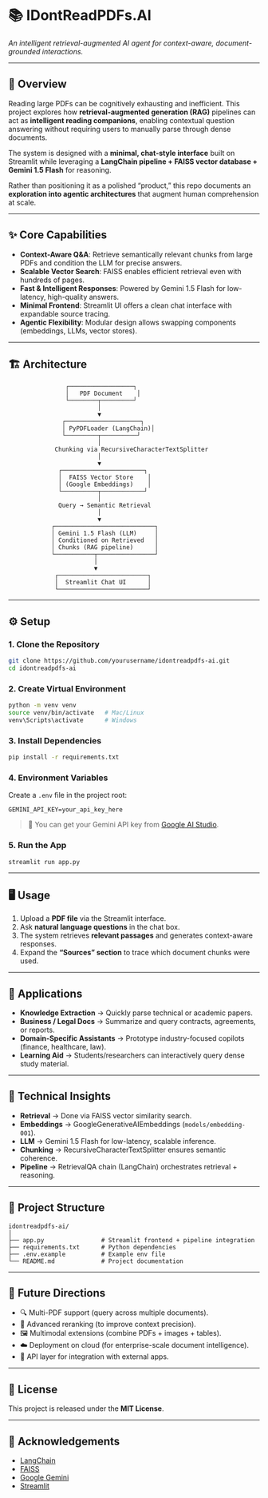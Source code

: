 # 📚 IDontReadPDFs.AI

*An intelligent retrieval-augmented AI agent for context-aware, document-grounded interactions.*

---

## 🚀 Overview

Reading large PDFs can be cognitively exhausting and inefficient.
This project explores how **retrieval-augmented generation (RAG)** pipelines can act as **intelligent reading companions**, enabling contextual question answering without requiring users to manually parse through dense documents.

The system is designed with a **minimal, chat-style interface** built on Streamlit while leveraging a **LangChain pipeline + FAISS vector database + Gemini 1.5 Flash** for reasoning.

Rather than positioning it as a polished “product,” this repo documents an **exploration into agentic architectures** that augment human comprehension at scale.

---

## ✨ Core Capabilities

* **Context-Aware Q\&A**: Retrieve semantically relevant chunks from large PDFs and condition the LLM for precise answers.
* **Scalable Vector Search**: FAISS enables efficient retrieval even with hundreds of pages.
* **Fast & Intelligent Responses**: Powered by Gemini 1.5 Flash for low-latency, high-quality answers.
* **Minimal Frontend**: Streamlit UI offers a clean chat interface with expandable source tracing.
* **Agentic Flexibility**: Modular design allows swapping components (embeddings, LLMs, vector stores).

---

## 🏗️ Architecture

```
                ┌──────────────────┐
                │   PDF Document    │
                └────────┬─────────┘
                         │
                         ▼
               ┌─────────────────────┐
               │ PyPDFLoader (LangChain)│
               └─────────┬──────────┘
                         │
             Chunking via RecursiveCharacterTextSplitter
                         │
                         ▼
              ┌───────────────────────┐
              │  FAISS Vector Store    │
              │ (Google Embeddings)    │
              └──────────┬────────────┘
                         │
              Query → Semantic Retrieval
                         │
                         ▼
            ┌────────────────────────────┐
            │ Gemini 1.5 Flash (LLM)     │
            │ Conditioned on Retrieved   │
            │ Chunks (RAG pipeline)      │
            └───────────┬────────────────┘
                        │
                        ▼
             ┌─────────────────────────┐
             │  Streamlit Chat UI      │
             └─────────────────────────┘
```

---

## ⚙️ Setup

### 1. Clone the Repository

```bash
git clone https://github.com/yourusername/idontreadpdfs-ai.git
cd idontreadpdfs-ai
```

### 2. Create Virtual Environment

```bash
python -m venv venv
source venv/bin/activate   # Mac/Linux
venv\Scripts\activate      # Windows
```

### 3. Install Dependencies

```bash
pip install -r requirements.txt
```

### 4. Environment Variables

Create a `.env` file in the project root:

```env
GEMINI_API_KEY=your_api_key_here
```

> 🔑 You can get your Gemini API key from [Google AI Studio](https://ai.google.dev/).

### 5. Run the App

```bash
streamlit run app.py
```

---

## 🖥️ Usage

1. Upload a **PDF file** via the Streamlit interface.
2. Ask **natural language questions** in the chat box.
3. The system retrieves **relevant passages** and generates context-aware responses.
4. Expand the **“Sources” section** to trace which document chunks were used.

---

## 🧩 Applications

* **Knowledge Extraction** → Quickly parse technical or academic papers.
* **Business / Legal Docs** → Summarize and query contracts, agreements, or reports.
* **Domain-Specific Assistants** → Prototype industry-focused copilots (finance, healthcare, law).
* **Learning Aid** → Students/researchers can interactively query dense study material.

---

## 🔬 Technical Insights

* **Retrieval** → Done via FAISS vector similarity search.
* **Embeddings** → GoogleGenerativeAIEmbeddings (`models/embedding-001`).
* **LLM** → Gemini 1.5 Flash for low-latency, scalable inference.
* **Chunking** → RecursiveCharacterTextSplitter ensures semantic coherence.
* **Pipeline** → RetrievalQA chain (LangChain) orchestrates retrieval + reasoning.

---

## 📂 Project Structure

```
idontreadpdfs-ai/
│
├── app.py                # Streamlit frontend + pipeline integration
├── requirements.txt      # Python dependencies
├── .env.example          # Example env file
└── README.md             # Project documentation
```

---

## 🔮 Future Directions

* 🔍 Multi-PDF support (query across multiple documents).
* 🧠 Advanced reranking (to improve context precision).
* 🖼️ Multimodal extensions (combine PDFs + images + tables).
* ☁️ Deployment on cloud (for enterprise-scale document intelligence).
* 🔗 API layer for integration with external apps.

---

## 📜 License

This project is released under the **MIT License**.

---

## 🤝 Acknowledgements

* [LangChain](https://www.langchain.com/)
* [FAISS](https://github.com/facebookresearch/faiss)
* [Google Gemini](https://ai.google.dev/)
* [Streamlit](https://streamlit.io/)

